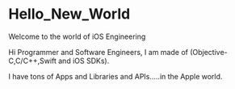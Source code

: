 # Hello_New_World
Welcome to the world of iOS Engineering

Hi Programmer and Software Engineers, I am made of (Objective-C,C/C++,Swift  and iOS SDKs).

I have tons of Apps and Libraries and APIs.....in the Apple world.
